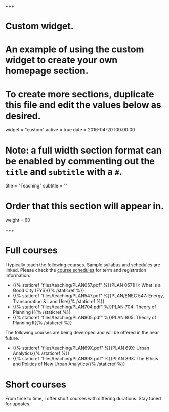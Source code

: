 +++
# Custom widget.
# An example of using the custom widget to create your own homepage section.
# To create more sections, duplicate this file and edit the values below as desired.
widget = "custom"
active = true
date = 2016-04-20T00:00:00

# Note: a full width section format can be enabled by commenting out the `title` and `subtitle` with a `#`.
title = "Teaching"
subtitle = ""

# Order that this section will appear in.
weight = 60

+++

# Full courses

I typically teach the following courses. Sample syllabus and schedules are linked. Please check the [course schedules](https://planning.unc.edu/courselisting/) for term and registration information.

- {{% staticref "files/teaching/PLAN057.pdf" %}}PLAN 057(H): What is a Good City (FYS){{% /staticref %}}
- {{% staticref "files/teaching/PLAN547.pdf" %}}PLAN/ENEC 547: Energy, Transporation & Land Use{{% /staticref %}}
- {{% staticref "files/teaching/PLAN704.pdf" %}}PLAN 704: Theory of Planning I{{% /staticref %}}
- {{% staticref "files/teaching/PLAN805.pdf" %}}PLAN 805: Theory of Planning II{{% /staticref %}}

The following courses are being developed and will be offered in the near future.
 
- {{% staticref "files/teaching/PLAN69X.pdf" %}}PLAN 69X: Urban Analytics{{% /staticref %}}
- {{% staticref "files/teaching/PLAN89X.pdf" %}}PLAN 89X: The Ethics and Politics of New Urban Analytics{{% /staticref %}}

# Short courses
From time to time, I offer short courses with differing durations. Stay tuned for updates.
